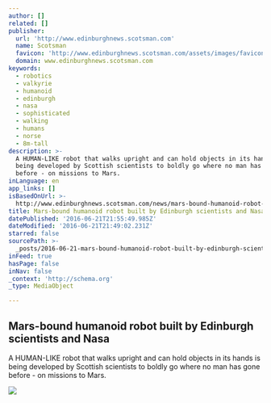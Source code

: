 ```yaml
---
author: []
related: []
publisher:
  url: 'http://www.edinburghnews.scotsman.com'
  name: Scotsman
  favicon: 'http://www.edinburghnews.scotsman.com/assets/images/favicons/een/favicon.ico'
  domain: www.edinburghnews.scotsman.com
keywords:
  - robotics
  - valkyrie
  - humanoid
  - edinburgh
  - nasa
  - sophisticated
  - walking
  - humans
  - norse
  - 8m-tall
description: >-
  A HUMAN-LIKE robot that walks upright and can hold objects in its hands is
  being developed by Scottish scientists to boldly go where no man has gone
  before - on missions to Mars.
inLanguage: en
app_links: []
isBasedOnUrl: >-
  http://www.edinburghnews.scotsman.com/news/mars-bound-humanoid-robot-built-by-edinburgh-scientists-and-nasa-1-4118892
title: Mars-bound humanoid robot built by Edinburgh scientists and Nasa
datePublished: '2016-06-21T21:55:49.985Z'
dateModified: '2016-06-21T21:49:02.231Z'
starred: false
sourcePath: >-
  _posts/2016-06-21-mars-bound-humanoid-robot-built-by-edinburgh-scientists-and.md
inFeed: true
hasPage: false
inNav: false
_context: 'http://schema.org'
_type: MediaObject

---
```

<article style=""><h1>Mars-bound humanoid robot built by Edinburgh scientists and Nasa</h1><p>A HUMAN-LIKE robot that walks upright and can hold objects in its hands is being developed by Scottish scientists to boldly go where no man has gone before - on missions to Mars.</p><img src="http://res.cloudinary.com/jpress/image/fetch/w_300,f_auto,ar_3:2,c_fill/http://www.edinburghnews.scotsman.com/webimage/1.4118891.1462376297!/image/image.jpg" /></article>